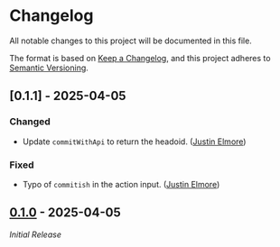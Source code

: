 # Changelog

All notable changes to this project will be documented in this file.

The format is based on [Keep a Changelog](https://keepachangelog.com/en/1.1.0/),
and this project adheres to [Semantic Versioning](https://semver.org/spec/v2.0.0.html).

## [0.1.1] - 2025-04-05

### Changed

- Update `commitWithApi` to return the headoid. ([Justin Elmore](https://github.com/jelmore1674))

### Fixed

- Typo of `commitish` in the action input. ([Justin Elmore](https://github.com/jelmore1674))

## [0.1.0] - 2025-04-05

_Initial Release_

[0.1.0]: https://github.com/jelmore1674/release-action/releases/tag/v0.1.0

